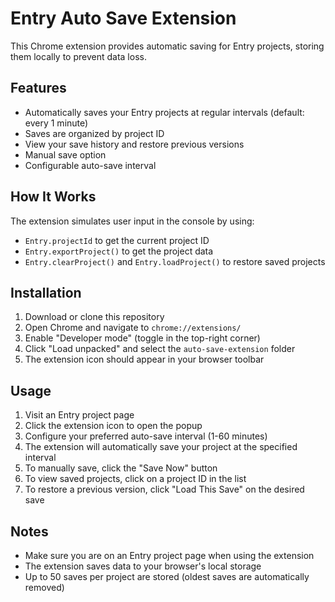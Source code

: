 # Entry Auto Save Extension

This Chrome extension provides automatic saving for Entry projects, storing them locally to prevent data loss.

## Features

- Automatically saves your Entry projects at regular intervals (default: every 1 minute)
- Saves are organized by project ID
- View your save history and restore previous versions
- Manual save option
- Configurable auto-save interval

## How It Works

The extension simulates user input in the console by using:
- `Entry.projectId` to get the current project ID
- `Entry.exportProject()` to get the project data
- `Entry.clearProject()` and `Entry.loadProject()` to restore saved projects

## Installation

1. Download or clone this repository
2. Open Chrome and navigate to `chrome://extensions/`
3. Enable "Developer mode" (toggle in the top-right corner)
4. Click "Load unpacked" and select the `auto-save-extension` folder
5. The extension icon should appear in your browser toolbar

## Usage

1. Visit an Entry project page
2. Click the extension icon to open the popup
3. Configure your preferred auto-save interval (1-60 minutes)
4. The extension will automatically save your project at the specified interval
5. To manually save, click the "Save Now" button
6. To view saved projects, click on a project ID in the list
7. To restore a previous version, click "Load This Save" on the desired save

## Notes

- Make sure you are on an Entry project page when using the extension
- The extension saves data to your browser's local storage
- Up to 50 saves per project are stored (oldest saves are automatically removed) 